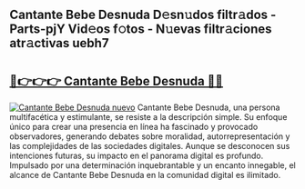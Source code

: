 ## Cantante Bebe Desnuda D𝚎sn𝚞dos filtr𝚊dos - Parts-pjY Vid𝚎os f𝚘tos - N𝚞evas filtr𝚊ciones atr𝚊ctivas uebh7

# <h2><a href="http://mb4lf7b.tromn.icu/?c=Cantante+Bebe+Desnuda">🔗👉👉👉 Cantante Bebe Desnuda 🔗🔗</a></h2>

[![Cantante Bebe Desnuda nuevo](https://i.imgur.com/pEAQMta.gif)](http://mb4lf7b.tromn.icu/?c=Cantante+Bebe+Desnuda)
Cantante Bebe Desnuda, una persona multifacética y estimulante, se resiste a la descripción simple. Su enfoque único para crear una presencia en línea ha fascinado y provocado observadores, generando debates sobre moralidad, autorrepresentación y las complejidades de las sociedades digitales. Aunque se desconocen sus intenciones futuras, su impacto en el panorama digital es profundo. Impulsado por una determinación inquebrantable y un encanto innegable, el alcance de Cantante Bebe Desnuda en la comunidad digital es ilimitado.
